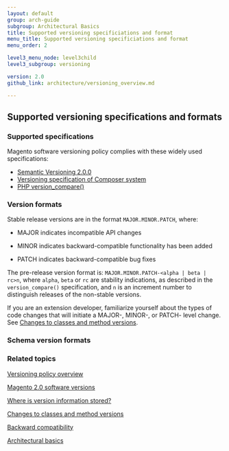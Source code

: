```yaml
---
layout: default
group: arch-guide
subgroup: Architectural Basics
title: Supported versioning specificiations and format
menu_title: Supported versioning specificiations and format
menu_order: 2

level3_menu_node: level3child
level3_subgroup: versioning

version: 2.0
github_link: architecture/versioning_overview.md

---
```


<h2 id="verpol">Supported versioning specifications and formats</h2>


<h3>Supported specifications</h3>

Magento software versioning policy complies with these widely used specifications:

* [Semantic Versioning 2.0.0](http://semver.org/)
* [Versioning specification of Composer system](https://getcomposer.org/doc/04-schema.md#version)
* [PHP version_compare()](http://php.net/version_compare)

<h3>Version formats</h3>

Stable release versions are in the format `MAJOR.MINOR.PATCH`, where:

* MAJOR indicates incompatible API changes

* MINOR indicates backward-compatible functionality has been added

* PATCH indicates backward-compatible bug fixes


The pre-release version format is: `MAJOR.MINOR.PATCH-<alpha | beta | rc>n`, where `alpha`, `beta` or `rc` are stability indications, as described in the `version_compare()` specification, and
`n` is an increment number to distinguish releases of the non-stable versions.

If you are an extension developer, familiarize yourself about the types of code changes that will initiate a MAJOR-, MINOR-, or PATCH- level change. See <a href="{{page.baseurl}}architecture/change_table.html">Changes to classes and method versions</a>.

<h3>Schema version formats</h3>




<h3>Related topics</h3>
<a href="{{page.baseurl}}architecture/versioning_overview.html">Versioning policy overview</a>


<a href="{{page.baseurl}}architecture/software_versions.html">Magento 2.0 software versions</a>

<a href="{{page.baseurl}}architecture/version_store.html">Where is version information stored?</a>

<a href="{{page.baseurl}}architecture/change_table.html">Changes to classes and method versions</a>


<a href="{{page.baseurl}}architecture/back-compatibility.html">Backward compatibility</a>


<a href="{{page.baseurl}}architecture/archi_perspectives/ABasics_intro.html">Architectural basics</a>

